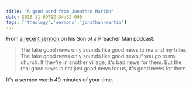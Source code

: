 ```yaml
---
title: "A good word from Jonathan Martin"
date: 2018-11-09T12:34:52.000
tags: ['theology','sermons','jonathan-martin']
---
```


From [a recent sermon](http://www.jonathanmartinwords.com/soapm/2018/10/31/anxious-for-nothing) on his Son of a Preacher Man podcast:

> The fake good news only sounds like good news to me and my tribe. The fake good news only sounds like good news if you go to my church. If they're in another village, it's bad news for them. But the real good news is not just good news for us, it's good news for them.

It's a sermon worth 40 minutes of your time.
